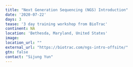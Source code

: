 ```yaml
---
title: "Next Generation Sequencing (NGS) Introduction"
date: '2020-07-22'
days: 3
tease: '3 day training workshop from BioTrac'
continent: NA
location: 'Bethesda, Maryland, United States'
image: 
location_url: ""
external_url: "https://biotrac.com/ngs-intro-offsite/"
gtn: false
contact: "Sijung Yun"
---
```

